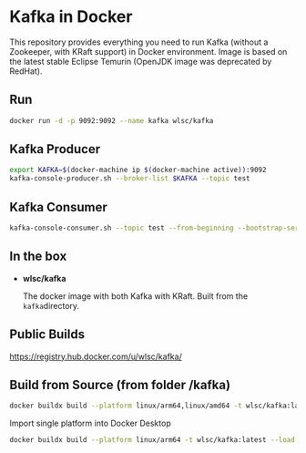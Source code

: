 Kafka in Docker
===

This repository provides everything you need to run Kafka (without a Zookeeper, with KRaft support) in Docker environment. 
Image is based on the latest stable Eclipse Temurin (OpenJDK image was deprecated by RedHat).

Run
---

```bash
docker run -d -p 9092:9092 --name kafka wlsc/kafka
```

Kafka Producer
---

```bash
export KAFKA=$(docker-machine ip $(docker-machine active)):9092
kafka-console-producer.sh --broker-list $KAFKA --topic test
```

Kafka Consumer
---

```bash
kafka-console-consumer.sh --topic test --from-beginning --bootstrap-server localhost:9092
```

In the box
---
* **wlsc/kafka**

  The docker image with both Kafka with KRaft. Built from the `kafka`directory.

Public Builds
---

https://registry.hub.docker.com/u/wlsc/kafka/

Build from Source (from folder /kafka)
---
```bash
docker buildx build --platform linux/arm64,linux/amd64 -t wlsc/kafka:latest .
```

Import single platform into Docker Desktop

```bash
docker buildx build --platform linux/arm64 -t wlsc/kafka:latest --load .
```
